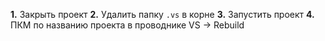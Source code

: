**1.** Закрыть проект
**2.** Удалить папку `.vs` в корне
**3.** Запустить проект
**4.** ПКМ по названию проекта в проводнике VS -> Rebuild 